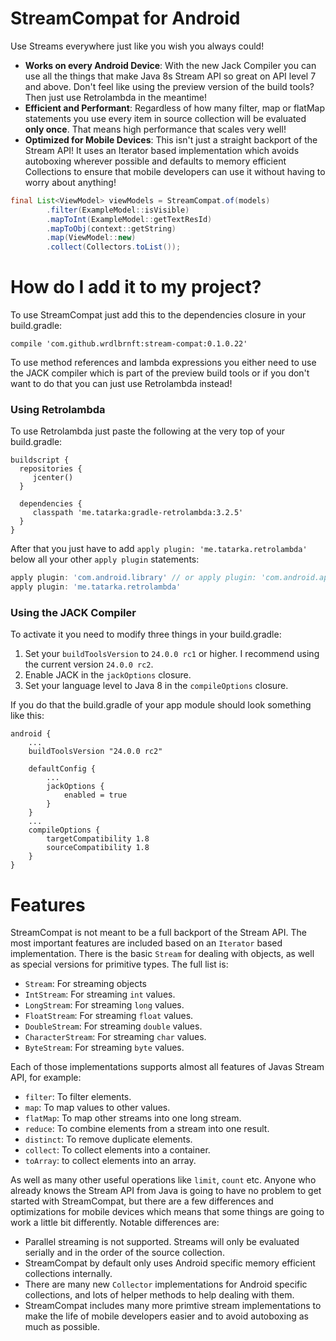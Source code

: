 # StreamCompat for Android

Use Streams everywhere just like you wish you always could!

* **Works on every Android Device**: With the new Jack Compiler you can use all the things that make Java 8s Stream API so great on API level 7 and above. Don't feel like using the preview version of the build tools? Then just use Retrolambda in the meantime!
* **Efficient and Performant**: Regardless of how many filter, map or flatMap statements you use every item in source collection will be evaluated **only once**. That means high performance that scales very well!
* **Optimized for Mobile Devices**: This isn't just a straight backport of the Stream API! It uses an Iterator based implementation which avoids autoboxing wherever possible and defaults to memory efficient Collections to ensure that mobile developers can use it without having to worry about anything! 

```java
final List<ViewModel> viewModels = StreamCompat.of(models)
        .filter(ExampleModel::isVisible)
        .mapToInt(ExampleModel::getTextResId)
        .mapToObj(context::getString)
        .map(ViewModel::new)
        .collect(Collectors.toList());
```

# How do I add it to my project?

To use StreamCompat just add this to the dependencies closure in your build.gradle:

```
compile 'com.github.wrdlbrnft:stream-compat:0.1.0.22'
```

To use method references and lambda expressions you either need to use the JACK compiler which is part of the preview build tools or if you don't want to do that you can just use Retrolambda instead!

### Using Retrolambda

To use Retrolambda just paste the following at the very top of your build.gradle:

```
buildscript {
  repositories {
     jcenter()
  }

  dependencies {
     classpath 'me.tatarka:gradle-retrolambda:3.2.5'
  }
}
```

After that you just have to add `apply plugin: 'me.tatarka.retrolambda'` below all your other `apply plugin` statements:

```groovy
apply plugin: 'com.android.library' // or apply plugin: 'com.android.application'
apply plugin: 'me.tatarka.retrolambda'
```

### Using the JACK Compiler

To activate it you need to modify three things in your build.gradle:
 1. Set your `buildToolsVersion` to `24.0.0 rc1` or higher. I recommend using the current version `24.0.0 rc2`.
 2. Enable JACK in the `jackOptions` closure.
 3. Set your language level to Java 8 in the `compileOptions` closure.

If you do that the build.gradle of your app module should look something like this:

```
android {
    ...
    buildToolsVersion "24.0.0 rc2"

    defaultConfig {
        ...
        jackOptions {
            enabled = true
        }
    }
    ...
    compileOptions {
        targetCompatibility 1.8
        sourceCompatibility 1.8
    }
}
```

# Features

StreamCompat is not meant to be a full backport of the Stream API. The most important features are included based on an `Iterator` based implementation. There is the basic `Stream` for dealing with objects, as well as special versions for primitive types. The full list is:

* `Stream`: For streaming objects
* `IntStream`: For streaming `int` values.
* `LongStream`: For streaming `long` values.
* `FloatStream`: For streaming `float` values.
* `DoubleStream`: For streaming `double` values.
* `CharacterStream`: For streaming `char` values.
* `ByteStream`: For streaming `byte` values.

Each of those implementations supports almost all features of Javas Stream API, for example:

* `filter`: To filter elements.
* `map`: To map values to other values.
* `flatMap`: To map other streams into one long stream.
* `reduce`: To combine elements from a stream into one result.
* `distinct`: To remove duplicate elements.
* `collect`: To collect elements into a container.
* `toArray`: to collect elements into an array.

As well as many other useful operations like `limit`, `count` etc. Anyone who already knows the Stream API from Java is going to have no problem to get started with StreamCompat, but there are a few differences and optimizations for mobile devices which means that some things are going to work a little bit differently. Notable differences are:

* Parallel streaming is not supported. Streams will only be evaluated serially and in the order of the source collection.
* StreamCompat by default only uses Android specific memory efficient collections internally.
* There are many new `Collector` implementations for Android specific collections, and lots of helper methods to help dealing with them.
* StreamCompat includes many more primtive stream implementations to make the life of mobile developers easier and to avoid autoboxing as much as possible.
